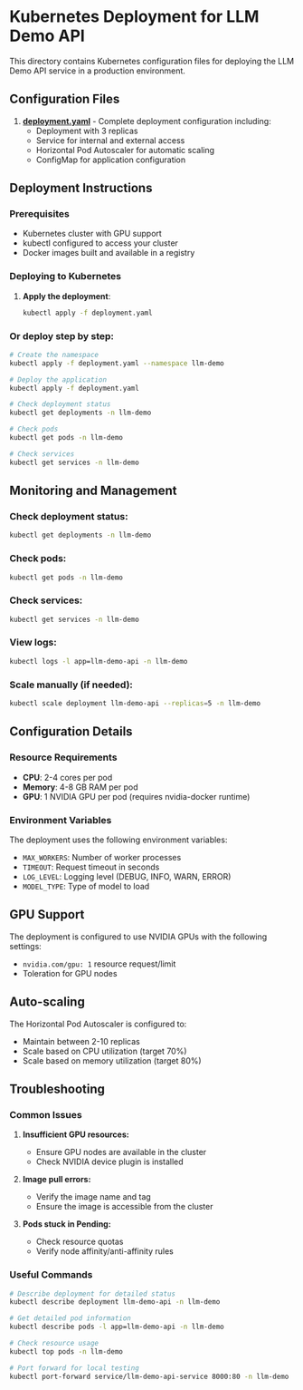 # Kubernetes Deployment for LLM Demo API

This directory contains Kubernetes configuration files for deploying the LLM Demo API service in a production environment.

## Configuration Files

1. **[deployment.yaml](file:///C:/Users/wahyu/Documents/Large-Language-Model-DEMO/k8s/deployment.yaml)** - Complete deployment configuration including:
   - Deployment with 3 replicas
   - Service for internal and external access
   - Horizontal Pod Autoscaler for automatic scaling
   - ConfigMap for application configuration

## Deployment Instructions

### Prerequisites
- Kubernetes cluster with GPU support
- kubectl configured to access your cluster
- Docker images built and available in a registry

### Deploying to Kubernetes

1. **Apply the deployment**:
   ```bash
   kubectl apply -f deployment.yaml
   ```

### Or deploy step by step:
```bash
# Create the namespace
kubectl apply -f deployment.yaml --namespace llm-demo

# Deploy the application
kubectl apply -f deployment.yaml

# Check deployment status
kubectl get deployments -n llm-demo

# Check pods
kubectl get pods -n llm-demo

# Check services
kubectl get services -n llm-demo
```

## Monitoring and Management

### Check deployment status:
```bash
kubectl get deployments -n llm-demo
```

### Check pods:
```bash
kubectl get pods -n llm-demo
```

### Check services:
```bash
kubectl get services -n llm-demo
```

### View logs:
```bash
kubectl logs -l app=llm-demo-api -n llm-demo
```

### Scale manually (if needed):
```bash
kubectl scale deployment llm-demo-api --replicas=5 -n llm-demo
```

## Configuration Details

### Resource Requirements
- **CPU**: 2-4 cores per pod
- **Memory**: 4-8 GB RAM per pod
- **GPU**: 1 NVIDIA GPU per pod (requires nvidia-docker runtime)

### Environment Variables
The deployment uses the following environment variables:
- `MAX_WORKERS`: Number of worker processes
- `TIMEOUT`: Request timeout in seconds
- `LOG_LEVEL`: Logging level (DEBUG, INFO, WARN, ERROR)
- `MODEL_TYPE`: Type of model to load

## GPU Support

The deployment is configured to use NVIDIA GPUs with the following settings:
- `nvidia.com/gpu: 1` resource request/limit
- Toleration for GPU nodes

## Auto-scaling

The Horizontal Pod Autoscaler is configured to:
- Maintain between 2-10 replicas
- Scale based on CPU utilization (target 70%)
- Scale based on memory utilization (target 80%)

## Troubleshooting

### Common Issues

1. **Insufficient GPU resources:**
   - Ensure GPU nodes are available in the cluster
   - Check NVIDIA device plugin is installed

2. **Image pull errors:**
   - Verify the image name and tag
   - Ensure the image is accessible from the cluster

3. **Pods stuck in Pending:**
   - Check resource quotas
   - Verify node affinity/anti-affinity rules

### Useful Commands

```bash
# Describe deployment for detailed status
kubectl describe deployment llm-demo-api -n llm-demo

# Get detailed pod information
kubectl describe pods -l app=llm-demo-api -n llm-demo

# Check resource usage
kubectl top pods -n llm-demo

# Port forward for local testing
kubectl port-forward service/llm-demo-api-service 8000:80 -n llm-demo
```